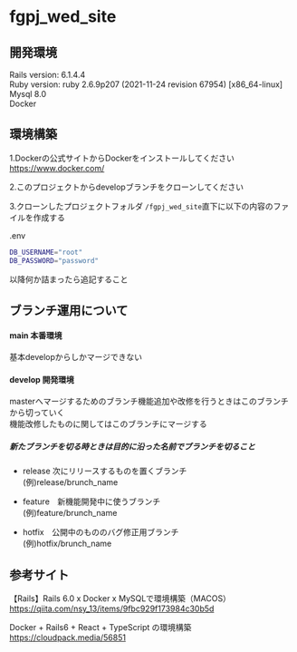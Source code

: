 # fgpj_wed_site

## 開発環境

Rails version: 6.1.4.4  
Ruby version: ruby 2.6.9p207 (2021-11-24 revision 67954) [x86_64-linux]  
Mysql 8.0  
Docker  

## 環境構築

1.Dockerの公式サイトからDockerをインストールしてください  
https://www.docker.com/

2.このプロジェクトからdevelopブランチをクローンしてください  

3.クローンしたプロジェクトフォルダ  ```/fgpj_wed_site```直下に以下の内容のファイルを作成する

.env  
```bash
DB_USERNAME="root"
DB_PASSWORD="password"
```
以降何か詰まったら追記すること　　

## ブランチ運用について

#### main 本番環境　　　
基本developからしかマージできない　　　

#### develop 開発環境　　
masterへマージするためのブランチ機能追加や改修を行うときはこのブランチから切っていく  
機能改修したものに関してはこのブランチにマージする

##### 新たブランチを切る時ときは目的に沿った名前でブランチを切ること  

* release 次にリリースするものを置くブランチ  
(例)release/brunch_name  

* feature　新機能開発中に使うブランチ  
(例)feature/brunch_name  

* hotfix　公開中のもののバグ修正用ブランチ  
(例)hotfix/brunch_name  

## 参考サイト

【Rails】Rails 6.0 x Docker x MySQLで環境構築（MACOS）  
https://qiita.com/nsy_13/items/9fbc929f173984c30b5d

Docker + Rails6 + React + TypeScript の環境構築  
https://cloudpack.media/56851
